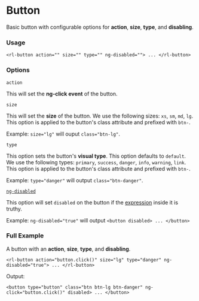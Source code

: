 # Button
Basic button with configurable options for **action**, **size**, **type**, and **disabling**.

### Usage
```
<rl-button action="" size="" type="" ng-disabled=""> ... </rl-button>
```
### Options

`action`

This will set the **ng-click event** of the button.

`size`

This will set the **size** of the button. We use the following sizes: `xs`, `sm`, `md`, `lg`. This option is applied to the button's class attribute and prefixed with `btn-`.

Example: `size="lg"` will ouput `class="btn-lg"`.

`type`

This option sets the button's **visual type**. This option defaults to `default`. We use the following types: `primary`, `success`, `danger`, `info`, `warning`, `link`. This option is applied to the button's class attribute and prefixed with `btn-`.

Example: `type="danger"` will output `class="btn-danger"`.


[`ng-disabled`](https://docs.angularjs.org/api/ng/directive/ngDisabled)

This option will set `disabled` on the button if the [expression](https://docs.angularjs.org/guide/expression) inside it is truthy.

Example: `ng-disabled="true"` will output `<button disabled> ... </button>`

### Full Example
A button with an **action**, **size**, **type**, and **disabling**.
```
<rl-button action="button.click()" size="lg" type="danger" ng-disabled="true"> ... </rl-button>
```
Output:
```
<button type="button" class="btn btn-lg btn-danger" ng-click="button.click()" disabled> ... </button>
```